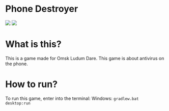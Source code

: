 # Phone Destroyer

![](https://raw.githubusercontent.com/i55maximus55i-games/Ludum-Dare-40-Phone-Destroyer/master/github/PhoneDestroyerMenu.png)
![](https://raw.githubusercontent.com/i55maximus55i-games/Ludum-Dare-40-Phone-Destroyer/master/github/PhoneDestroyerGame.png)


#  What is this?

This is a game made for Omsk Ludum Dare.
This game is about antivirus on the phone.


# How to run?
To run this game, enter into the terminal:
Windows: `gradlew.bat desktop:run`

